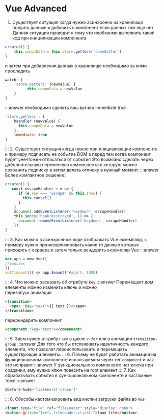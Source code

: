 # Vue Advanced
1. Существует ситуация когда нужно асинхронно из хранилища полуить данные и добавить в компонент если данных там еще нет
Данная ситуация приводит к тому что необхоимо выполнить такой код при иницилизации компонента
```javascript
created() {
    this.compoData = this.store.getters('someGetter')
}
```
и затем при добавлении данных в хранилище необходимо за ними проследить
```javascript
watch: {
    'store.getters' (newValue) {
          this.compoData = newValue
    }
}
```
:::answer
необходимо сделать ваш ватчер immediate true
```javascript
'store.getters': {
    heandler (newValue) {
      this.compoData = newValue
    }, 
    immediate: true
}
```
:::
2. Существует ситуация когда нужно при инициализации компонента к примеру подписать на событие DOM а перед тем когда компонент будет унечтожен отписаться от события
Это возмоэно сделать через доболнительную переменную коммпонента в которую можно сохранить подписку а затем делать отписку в нужный момент.
:::answer
 Более компактное решение:
```javascript
created() {
   const escapeHandler = e => {
      if (e.key === 'Escape' && this.show) {
        this.cancel()
      }
    }
    document.addEventListener('keydown', escapeHandler)
    this.$once('hook:destroyed', () => {
      document.removeEventListener('keydown', escapeHandler)
    })
}
```
:::
3. Как можно в асинхронном коде отображать Vue экземпляр, к примеру нужно проинецелизировать какие то данные которые приходять с сервера и затем только рендерить екземпляр Vue
:::answer
```javascript
var app = new Vue({
//modules
})
setTimeout(() => app.$mount('#app'), 1000)
```
:::
4. Что можно расказать об отрибуте `key` 
:::answer
Перемещает дом елементы
можно изменить ключь и можно <br>
перезапуск анимации
```html
<transition>
  <span :key="text">{{ text }}</span>
</transition>
```
перерендерить компонент
```html
<component :key="text"></component>
```
:::
5. Заем нужен аттрибут `key` в цикле `v-for` или в анимации `transition-group`
:::answer
Для того что бы отслеживать идентичность каждого элемента, что позволит переиспользовать и перемещать существующие элементы.
:::
6. Почему не будет работать анимация на функциональном компоненте используемом через тег `component` и как это исправит
:::answer
У функционального компоненте нет ключа при создании, ему нужно ключ повесить на root елемент
:::
7. Как обрабатывать события в функциоанальном компоненте и кастомные тоже
:::answer
```javascript
@before-hide="listeners['close']"
```
:::
8. Сбособы кастомизировить вид кнопки загрузки файла во `Vue`
```html
<input type="file" ref="fileLoader" style="display: none">
<button @click="$refs.fileLoader.click()">load file</button>
```
